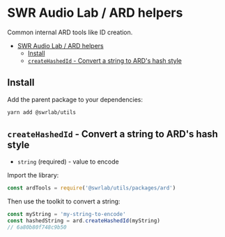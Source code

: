 # SWR Audio Lab / ARD helpers

Common internal ARD tools like ID creation.

- [SWR Audio Lab / ARD helpers](#swr-audio-lab--ard-helpers)
  - [Install](#install)
  - [`createHashedId` - Convert a string to ARD's hash style](#createhashedid---convert-a-string-to-ards-hash-style)

## Install

Add the parent package to your dependencies:

```sh
yarn add @swrlab/utils
```

## `createHashedId` - Convert a string to ARD's hash style

- `string` (required) - value to encode

Import the library:

```js
const ardTools = require('@swrlab/utils/packages/ard')
```

Then use the toolkit to convert a string:

```js
const myString = 'my-string-to-encode'
const hashedString = ard.createHashedId(myString)
// 6a80b80f748c9b50
```
